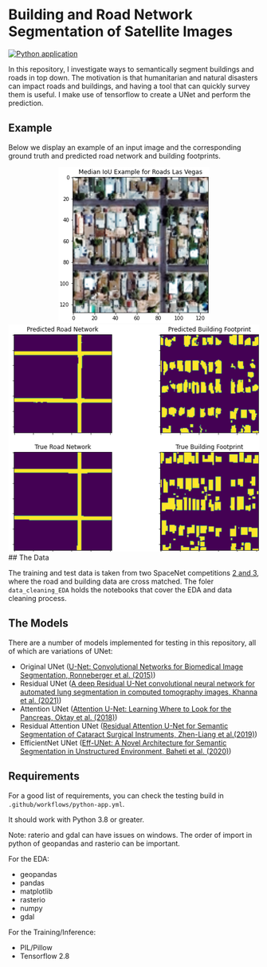 # Building and Road Network Segmentation of Satellite Images 

[![Python application](https://github.com/Luke-Pratley/building_road_segmentation/actions/workflows/python-app.yml/badge.svg)](https://github.com/Luke-Pratley/building_road_segmentation/actions/workflows/python-app.yml)

In this repository, I investigate ways to semantically segment buildings and roads in top down. The motivation is that humanitarian and natural disasters can impact roads and buildings, and having a tool that can quickly survey them is useful. I make use of tensorflow to create a UNet and perform the prediction.

## Example

Below we display an example of an input image and the corresponding ground truth and predicted road network and building footprints.
<div style="text-align:center">
 <img src="https://raw.githubusercontent.com/Luke-Pratley/building_road_segmentation/getting_ready_for_submission/Vegas_input.png" />
 
<img src="https://raw.githubusercontent.com/Luke-Pratley/building_road_segmentation/getting_ready_for_submission/Vegas_output.png" />
</div>
## The Data

The training and test data is taken from two SpaceNet competitions [2 and 3](https://spacenet.ai/spacenet-buildings-dataset-v2/), where the road and building data are cross matched. The foler `data_cleaning_EDA` holds the notebooks that cover the EDA and data cleaning process.

## The Models

There are a number of models implemented for testing in this repository, all of which are variations of UNet:
- Original UNet ([U-Net: Convolutional Networks for Biomedical Image Segmentation, Ronneberger et al. (2015)](https://arxiv.org/abs/1505.04597))
- Residual UNet ([A deep Residual U-Net convolutional neural network for automated lung segmentation in computed tomography images, Khanna et al. (2021)](https://www.sciencedirect.com/science/article/abs/pii/S0208521620300887))
- Attention UNet ([Attention U-Net: Learning Where to Look for the Pancreas, Oktay et al. (2018)](https://arxiv.org/abs/1804.03999))
- Residual Attention UNet ([Residual Attention U-Net for Semantic Segmentation of Cataract Surgical Instruments, Zhen-Liang et al.(2019)](https://arxiv.org/abs/1909.10360))
- EfficientNet UNet ([Eff-UNet: A Novel Architecture for Semantic Segmentation in Unstructured
Environment, Baheti et al. (2020)](https://ieeexplore.ieee.org/document/9150621))


## Requirements

For a good list of requirements, you can check the testing build in `.github/workflows/python-app.yml`. 

It should work with Python 3.8 or greater. 

Note: raterio and gdal can have issues on windows. The order of import in python of geopandas and rasterio can be important.

For the EDA: 
- geopandas 
- pandas
- matplotlib
- rasterio
- numpy
- gdal

For the Training/Inference:
- PIL/Pillow
- Tensorflow 2.8
 
